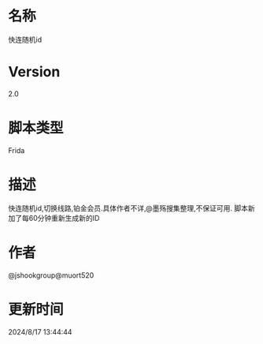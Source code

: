 # 名称
快连随机id
# Version
2.0
# 脚本类型
Frida
# 描述
快连随机id,切换线路,铂金会员.具体作者不详,@墨殇搜集整理,不保证可用.
脚本新加了每60分钟重新生成新的ID
# 作者
@jshookgroup@muort520
# 更新时间
2024/8/17 13:44:44